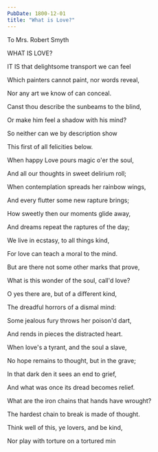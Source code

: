 ```yaml
---
PubDate: 1800-12-01
title: "What is Love?"
---
```


   To Mrs. Robert Smyth



   WHAT IS LOVE?



   IT IS that delightsome transport we can feel

   Which painters cannot paint, nor words reveal,

   Nor any art we know of can conceal.



   Canst thou describe the sunbeams to the blind,

   Or make him feel a shadow with his mind?

   So neither can we by description show

   This first of all felicities below.



   When happy Love pours magic o'er the soul,

   And all our thoughts in sweet delirium roll;

   When contemplation spreads her rainbow wings,

   And every flutter some new rapture brings;

   How sweetly then our moments glide away,

   And dreams repeat the raptures of the day;

   We live in ecstasy, to all things kind,

   For love can teach a moral to the mind.



   But are there not some other marks that prove,

   What is this wonder of the soul, call'd love?

   O yes there are, but of a different kind,

   The dreadful horrors of a dismal mind:

   Some jealous fury throws her poison'd dart,

   And rends in pieces the distracted heart.



   When love's a tyrant, and the soul a slave,

   No hope remains to thought, but in the grave;

   In that dark den it sees an end to grief,

   And what was once its dread becomes relief.



   What are the iron chains that hands have wrought?

   The hardest chain to break is made of thought.

   Think well of this, ye lovers, and be kind,

   Nor play with torture on a tortured min
